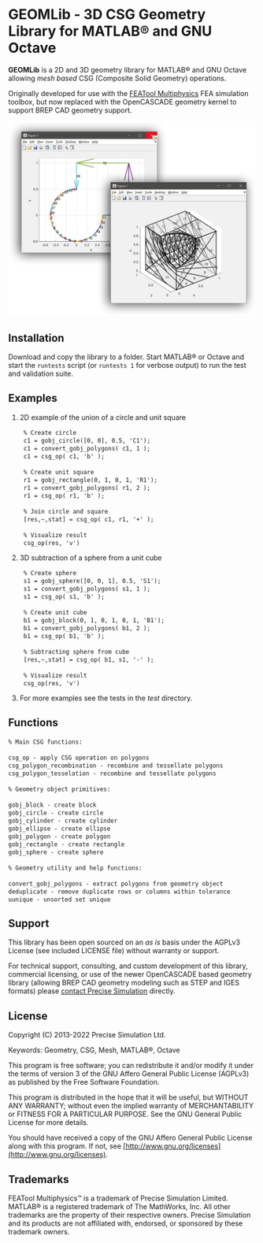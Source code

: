 GEOMLib - 3D CSG Geometry Library for MATLAB® and GNU Octave
============================================================

**GEOMLib** is a 2D and 3D geometry library for MATLAB® and GNU Octave
allowing _mesh based_ CSG (Composite Solid Geometry) operations.

Originally developed for use with the [FEATool Multiphysics](https://www.featool.com)
FEA simulation toolbox, but now replaced with the OpenCASCADE geometry
kernel to support BREP CAD geometry support.

![GEOMLib - MATLAB CSG Geometry Library](geomlib-screenshot.jpg)


Installation
------------

Download and copy the library to a folder. Start MATLAB® or Octave and
start the `runtests` script (or `runtests 1` for verbose output) to
run the test and validation suite.


Examples
--------

1. 2D example of the union of a circle and unit square

        % Create circle
        c1 = gobj_circle([0, 0], 0.5, 'C1');
        c1 = convert_gobj_polygons( c1, 1 );
        c1 = csg_op( c1, 'b' );

        % Create unit square
        r1 = gobj_rectangle(0, 1, 0, 1, 'R1');
        r1 = convert_gobj_polygons( r1, 2 );
        r1 = csg_op( r1, 'b' );

        % Join circle and square
        [res,~,stat] = csg_op( c1, r1, '+' );

        % Visualize result
        csg_op(res, 'v')

2. 3D subtraction of a sphere from a unit cube

        % Create sphere
        s1 = gobj_sphere([0, 0, 1], 0.5, 'S1');
        s1 = convert_gobj_polygons( s1, 1 );
        s1 = csg_op( s1, 'b' );

        % Create unit cube
        b1 = gobj_block(0, 1, 0, 1, 0, 1, 'B1');
        b1 = convert_gobj_polygons( b1, 2 );
        b1 = csg_op( b1, 'b' );

        % Subtracting sphere from cube
        [res,~,stat] = csg_op( b1, s1, '-' );

        % Visualize result
        csg_op(res, 'v')

3. For more examples see the tests in the _test_ directory.


Functions
---------

    % Main CSG functions:

    csg_op - apply CSG operation on polygons
    csg_polygon_recombination - recombine and tessellate polygons
    csg_polygon_tesselation - recombine and tessellate polygons

    % Geometry object primitives:

    gobj_block - create block
    gobj_circle - create circle
    gobj_cylinder - create cylinder
    gobj_ellipse - create ellipse
    gobj_polygon - create polygon
    gobj_rectangle - create rectangle
    gobj_sphere - create sphere

    % Geometry utility and help functions:

    convert_gobj_polygons - extract polygons from geometry object
    deduplicate - remove duplicate rows or columns within tolerance
    uunique - unsorted set unique


Support
-------

This library has been open sourced on an _as is_ basis under the
AGPLv3 License (see included LICENSE file) without warranty or
support.

For technical support, consulting, and custom development of this
library, commercial licensing, or use of the newer OpenCASCADE based
geometry library (allowing BREP CAD geometry modeling such as STEP and
IGES formats) please [contact Precise
Simulation](https://www.precisesimulation.com#contact) directly.


License
-------

Copyright (C) 2013-2022 Precise Simulation Ltd.

Keywords: Geometry, CSG, Mesh, MATLAB®, Octave

This program is free software; you can redistribute it and/or modify
it under the terms of version 3 of the GNU Affero General Public
License (AGPLv3) as published by the Free Software Foundation.

This program is distributed in the hope that it will be useful, but
WITHOUT ANY WARRANTY; without even the implied warranty of
MERCHANTABILITY or FITNESS FOR A PARTICULAR PURPOSE. See the GNU
General Public License for more details.

You should have received a copy of the GNU Affero General Public
License along with this program. If not, see
[http://www.gnu.org/licenses](http://www.gnu.org/licenses).


Trademarks
----------

FEATool Multiphysics™ is a trademark of Precise Simulation
Limited. MATLAB® is a registered trademark of The MathWorks, Inc. All
other trademarks are the property of their respective owners. Precise
Simulation and its products are not affiliated with, endorsed, or
sponsored by these trademark owners.
